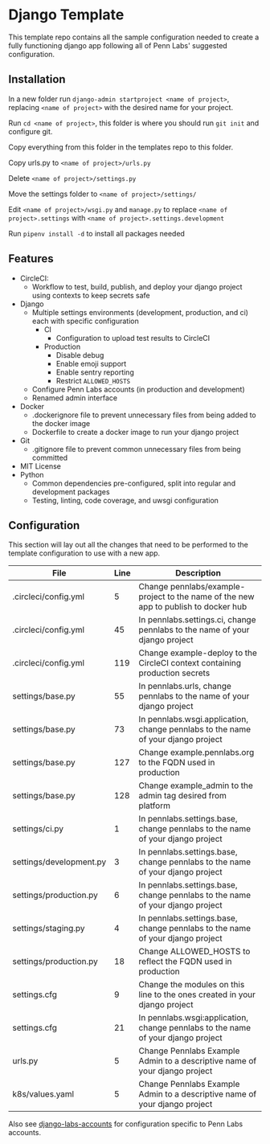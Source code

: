 # Django Template

This template repo contains all the sample configuration needed to create a fully functioning django app following all of Penn Labs' suggested configuration.

## Installation

In a new folder run `django-admin startproject <name of project>`, replacing `<name of project>` with the desired name for your project.

Run `cd <name of project>`, this folder is where you should run `git init` and configure git.

Copy everything from this folder in the templates repo to this folder.

Copy urls.py to `<name of project>/urls.py`

Delete `<name of project>/settings.py`

Move the settings folder to `<name of project>/settings/`

Edit `<name of project>/wsgi.py` and `manage.py` to replace `<name of project>.settings` with `<name of project>.settings.development`

Run `pipenv install -d` to install all packages needed

## Features

* CircleCI:
  * Workflow to test, build, publish, and deploy your django project using contexts to keep secrets safe
* Django
  * Multiple settings environments (development, production, and ci) each with specific configuration
    * CI
      * Configuration to upload test results to CircleCI
    * Production
      * Disable debug
      * Enable emoji support
      * Enable sentry reporting
      * Restrict `ALLOWED_HOSTS`
  * Configure Penn Labs accounts (in production and development)
  * Renamed admin interface
* Docker
  * .dockerignore file to prevent unnecessary files from being added to the docker image
  * Dockerfile to create a docker image to run your django project
* Git
  * .gitignore file to prevent common unnecessary files from being committed
* MIT License
* Python
  * Common dependencies pre-configured, split into regular and development packages
  * Testing, linting, code coverage, and uwsgi configuration

## Configuration

This section will lay out all the changes that need to be performed to the template configuration to use with a new app.

| File                    | Line | Description                                                                         |
|-------------------------|------|-------------------------------------------------------------------------------------|
| .circleci/config.yml    | 5    | Change pennlabs/example-project to the name of the new app to publish to docker hub |
| .circleci/config.yml    | 45   | In pennlabs.settings.ci, change pennlabs to the name of your django project         |
| .circleci/config.yml    | 119  | Change example-deploy to the CircleCI context containing production secrets         |
| settings/base.py        | 55   | In pennlabs.urls, change pennlabs to the name of your django project                |
| settings/base.py        | 73   | In pennlabs.wsgi.application, change pennlabs to the name of your django project    |
| settings/base.py        | 127  | Change example.pennlabs.org to the FQDN used in production                          |
| settings/base.py        | 128  | Change example_admin to the admin tag desired from platform                         |
| settings/ci.py          | 1    | In pennlabs.settings.base, change pennlabs to the name of your django project       |
| settings/development.py | 3    | In pennlabs.settings.base, change pennlabs to the name of your django project       |
| settings/production.py  | 6    | In pennlabs.settings.base, change pennlabs to the name of your django project       |
| settings/staging.py     | 4    | In pennlabs.settings.base, change pennlabs to the name of your django project       |
| settings/production.py  | 18   | Change ALLOWED_HOSTS to reflect the FQDN used in production                         |
| settings.cfg            | 9    | Change the modules on this line to the ones created in your django project          |
| settings.cfg            | 21   | In pennlabs.wsgi:application, change pennlabs to the name of your django project    |
| urls.py                 | 5    | Change Pennlabs Example Admin to a descriptive name of your django project          |
| k8s/values.yaml         | 5    | Change Pennlabs Example Admin to a descriptive name of your django project          |

Also see [django-labs-accounts](https://github.com/pennlabs/django-labs-accounts) for configuration specific to Penn Labs accounts.
